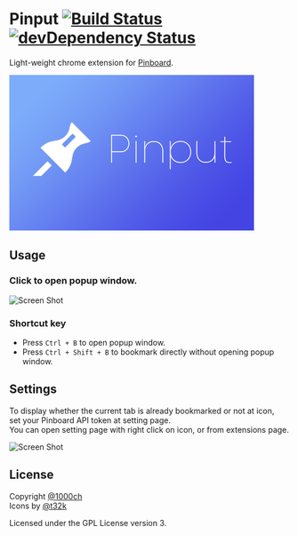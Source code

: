 # Pinput [![Build Status](https://travis-ci.org/1000ch/pinput.svg?branch=master)](https://travis-ci.org/1000ch/pinput) [![devDependency Status](https://david-dm.org/1000ch/pinput/dev-status.svg)](https://david-dm.org/1000ch/pinput#info=devDependencies)

Light-weight chrome extension for [Pinboard](http://pinboard.in/).

![](assets/tile.png)

## Usage

### Click to open popup window.

![Screen Shot](https://raw.github.com/1000ch/pinput/master/screenshot/pinput.png)

### Shortcut key

- Press `Ctrl + B` to open popup window.
- Press `Ctrl + Shift + B` to bookmark directly without opening popup window.

## Settings

To display whether the current tab is already bookmarked or not at icon,  
set your Pinboard API token at setting page.  
You can open setting page with right click on icon, or from extensions page.  

![Screen Shot](https://raw.github.com/1000ch/pinput/master/screenshot/settings.png)

## License

Copyright [@1000ch](http://twitter.com/1000ch)  
Icons by [@t32k](http://twitter.com/t32k)  

Licensed under the GPL License version 3.  
